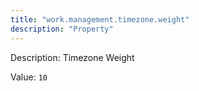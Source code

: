 ```yaml
---
title: "work.management.timezone.weight"
description: "Property"
---
```


Description: Timezone Weight

Value: `10`